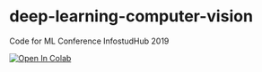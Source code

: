 # deep-learning-computer-vision
Code for ML Conference InfostudHub 2019

[![Open In Colab](https://colab.research.google.com/assets/colab-badge.svg)](https://drive.google.com/file/d/1-ZgxjBRjqquB5NNXXqH5R-vT788auc_E/view?usp=sharing)
